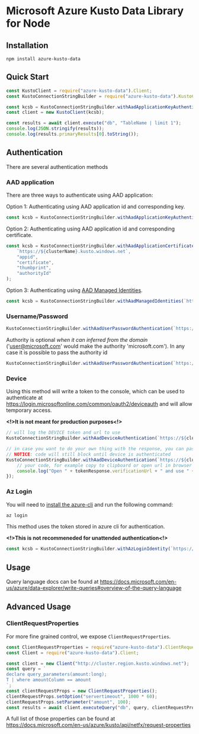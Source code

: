 # Microsoft Azure Kusto Data Library for Node

## Installation

`npm install azure-kusto-data`

## Quick Start

```javascript
const KustoClient = require("azure-kusto-data").Client;
const KustoConnectionStringBuilder = require("azure-kusto-data").KustoConnectionStringBuilder;

const kcsb = KustoConnectionStringBuilder.withAadApplicationKeyAuthentication(`https://${clusterName}.kusto.windows.net`, "appid", "appkey", "authorityId");
const client = new KustoClient(kcsb);

const results = await client.execute("db", "TableName | limit 1");
console.log(JSON.stringify(results));
console.log(results.primaryResults[0].toString());
```

## Authentication

There are several authentication methods

### AAD application

There are three ways to authenticate using AAD application:

Option 1: Authenticating using AAD application id and corresponding key.

```javascript
const kcsb = KustoConnectionStringBuilder.withAadApplicationKeyAuthentication(`https://${clusterName}.kusto.windows.net`, "appid", "appkey", "authorityId");
```

Option 2: Authenticating using AAD application id and corresponding certificate.

```javascript
const kcsb = KustoConnectionStringBuilder.withAadApplicationCertificateAuthentication(
    `https://${clusterName}.kusto.windows.net`,
    "appid",
    "certificate",
    "thumbprint",
    "authorityId"
);
```

Option 3: Authenticating using [AAD Managed Identities](https://docs.microsoft.com/en-us/azure/active-directory/managed-identities-azure-resources/overview).

```javascript
const kcsb = KustoConnectionStringBuilder.withAadManagedIdentities(`https://${clusterName}.kusto.windows.net`, "(Optional)msiEndpoint", "(Optional)clientId");
```

### Username/Password

```javascript
KustoConnectionStringBuilder.withAadUserPasswordAuthentication(`https://${clusterName}.kusto.windows.net`, "username", "password");
```

Authority is optional _when it can inferred from the domain_ ('user@microsoft.com' would make the authority 'microsoft.com').
In any case it is possible to pass the authority id

```javascript
KustoConnectionStringBuilder.withAadUserPasswordAuthentication(`https://${clusterName}.kusto.windows.net`, "username", "password", "authorityId");
```

### Device

Using this method will write a token to the console, which can be used to authenticate at https://login.microsoftonline.com/common/oauth2/deviceauth and will allow temporary access.

**<!>It is not meant for production purposes<!>**

```javascript
// will log the DEVICE token and url to use
KustoConnectionStringBuilder.withAadDeviceAuthentication(`https://${clusterName}.kusto.windows.net`, authId);

// in case you want to do your own thing with the response, you can pass a callback
// NOTICE: code will still block until device is authenticated
KustoConnectionStringBuilder.withAadDeviceAuthentication(`https://${clusterName}.kusto.windows.net`, authId, (tokenResponse) => {
    // your code, for example copy to clipboard or open url in browser
    console.log("Open " + tokenResponse.verificationUrl + " and use " + tokenResponse.userCode + " code to authorize.");
});
```

### Az Login

You will need to [install the azure-cli](https://docs.microsoft.com/en-us/cli/azure/install-azure-cli) and run the following command:

```bash
az login
```

This method uses the token stored in azure cli for authentication.

**<!>This is not recommeneded for unattended authentication<!>**

```javascript
const kcsb = KustoConnectionStringBuilder.withAzLoginIdentity(`https://${clusterName}.kusto.windows.net`); // optionally also pass authorityId
```

## Usage

Query language docs can be found at https://docs.microsoft.com/en-us/azure/data-explorer/write-queries#overview-of-the-query-language

## Advanced Usage

### ClientRequestProperties

For more fine grained control, we expose `ClientRequestProperties`.

```javascript
const ClientRequestProperties = require("azure-kusto-data").ClientRequestProperties;
const Client = require("azure-kusto-data").Client;

const client = new Client("http://cluster.region.kusto.windows.net");
const query = `
declare query_parameters(amount:long);
T | where amountColumn == amount
`;
const clientRequestProps = new ClientRequestProperties();
clientRequestProps.setOption("servertimeout", 1000 * 60);
clientRequestProps.setParameter("amount", 100);
const results = await client.executeQuery("db", query, clientRequestProps);
```

A full list of those properties can be found at https://docs.microsoft.com/en-us/azure/kusto/api/netfx/request-properties
